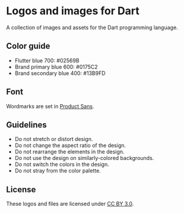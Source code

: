 # Logos and images for Dart

A collection of images and assets for the Dart programming language.

## Color guide

- Flutter blue 700: #02569B
- Brand primary blue 600: #0175C2
- Brand secondary blue 400: #13B9FD

## Font

Wordmarks are set in [Product Sans][].

## Guidelines

* Do not stretch or distort design.
* Do not change the aspect ratio of the design.
* Do not rearrange the elements in the design.
* Do not use the design on similarly-colored backgrounds.
* Do not switch the colors in the design.
* Do not stray from the color palette.

## License

These logos and files are licensed under [CC BY 3.0].

[CC BY 3.0]: https://creativecommons.org/licenses/by/3.0
[Product Sans]: https://en.wikipedia.org/wiki/Product_Sans
